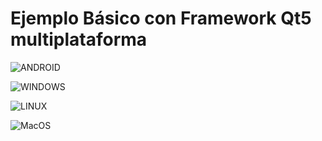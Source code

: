 # Ejemplo Básico con Framework Qt5 multiplataforma

![ANDROID](https://github.com/RicardoValladares/Cxx/blob/main/Qt5/images/android.png)

![WINDOWS](https://github.com/RicardoValladares/Cxx/blob/main/Qt5/images/windows.png)

![LINUX](https://github.com/RicardoValladares/Cxx/blob/main/Qt5/images/linux.png)

![MacOS](https://github.com/RicardoValladares/Cxx/blob/main/Qt5/images/mac.png)

